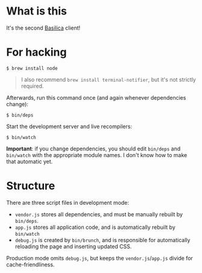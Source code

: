 # What is this

It's the second [Basilica](https://github.com/ianthehenry/basilica) client!

# For hacking

    $ brew install node

> I also recommend `brew install terminal-notifier`, but it's not strictly required.

Afterwards, run this command once (and again whenever dependencies change):

    $ bin/deps

Start the development server and live recompilers:

    $ bin/watch

**Important**: if you change dependencies, you should edit `bin/deps` and `bin/watch` with the appropriate module names. I don't know how to make that automatic yet.

# Structure

There are three script files in development mode:

- `vendor.js` stores all dependencies, and must be manually rebuilt by `bin/deps`.
- `app.js` stores all application code, and is automatically rebuilt by `bin/watch`
- `debug.js` is created by `bin/brunch`, and is responsible for automatically reloading the page and inserting updated CSS.

Production mode omits `debug.js`, but keeps the `vendor.js`/`app.js` divide for cache-friendliness.
